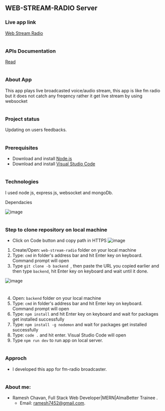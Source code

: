 ## WEB-STREAM-RADIO Server

### Live app link
[Web Stream Radio](https://hingolifm.onrender.com)
#

### APIs Documentation
[Read](https://documenter.getpostman.com/view/16188551/2sA2rCUgij)
#

### About App
This app plays live broadcasted voice/audio stream, this app is like fm radio but it does not catch any freqency rather it get live stream by using websocket
#

### Project status
Updating on users feedbacks.
#

### Prerequisites
- Download and install [Node.js](https://nodejs.org/en/download)
- Download and install [Visual Studio Code](https://code.visualstudio.com/download)
#

### Technologies
I used node js, express js, websocket and mongoDb.

Dependacies

![image](https://github.com/rameshgchavan/fm-radio/assets/109573381/0aa6d97c-a684-4112-8352-6f62d53dd949)
#

### Step to clone repository on local machine
- Click on Code button and copy path in HTTPS
![image](https://github.com/rameshgchavan/web-stream-radio/assets/109573381/edd7067a-9fbb-41ba-bd1f-d3ad5f9d2eff)


1. Create/Open: `web-stream-radio` folder on your local machine
2. Type: `cmd` in folder's address bar and hit Enter key on keyboard. Command prompt will open
3. Type `git clone -b backend `, then paste the URL you copied earlier and then type `backend`, hit Enter key on keyboard and wait until it done.

![image](https://github.com/rameshgchavan/web-stream-radio/assets/109573381/c6b55310-6bb7-4b98-b4ff-db42d44db8a2)
#
4. Open: `backend` folder on your local machine
5. Type: `cmd` in folder's address bar and hit Enter key on keyboard. Command prompt will open
6. Type: `npm install` and hit Enter key on keyboard and wait for packages get installed successfully
7. Type: `npm install -g nodemon` and wait for packages get installed successfully
8. Type: `code .` and hit enter. Visual Studio Code will open
9. Type `npm run dev` to run app on local server.
#
### Approch
- I developed this app for fm-radio broadcaster.
#

### About me: 
- Ramesh Chavan, Full Stack Web Developer|MERN|AlmaBetter Trainee .
    - Email: ramesh7452@gmail.com.
